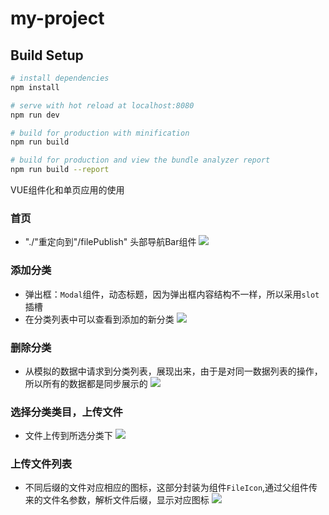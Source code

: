 
# my-project

## Build Setup

``` bash
# install dependencies
npm install

# serve with hot reload at localhost:8080
npm run dev

# build for production with minification
npm run build

# build for production and view the bundle analyzer report
npm run build --report
```
VUE组件化和单页应用的使用
### 首页
* "./"重定向到"/filePublish"
头部导航Bar组件
![](https://raw.githubusercontent.com/like333/mange-stystem-by-vue-/master/readmeResource/1.jpg)
### 添加分类
* 弹出框：`Modal`组件，动态标题，因为弹出框内容结构不一样，所以采用`slot`插槽
* 在分类列表中可以查看到添加的新分类
![](https://github.com/like333/mange-stystem-by-vue-/blob/master/readmeResource/%E6%B7%BB%E5%8A%A0%E5%88%86%E7%B1%BB.jpg?raw=true)
### 删除分类
* 从模拟的数据中请求到分类列表，展现出来，由于是对同一数据列表的操作，所以所有的数据都是同步展示的
![](https://raw.githubusercontent.com/like333/mange-stystem-by-vue-/master/readmeResource/%E5%88%A0%E9%99%A4%E5%88%86%E7%B1%BB.jpg)
### 选择分类类目，上传文件
* 文件上传到所选分类下
![](https://github.com/like333/mange-stystem-by-vue-/blob/master/readmeResource/%E9%80%89%E6%8B%A9%E5%88%86%E7%B1%BB.jpg?raw=true)
### 上传文件列表
* 不同后缀的文件对应相应的图标，这部分封装为组件`FileIcon`,通过父组件传来的文件名参数，解析文件后缀，显示对应图标
![](https://github.com/like333/mange-stystem-by-vue-/blob/master/readmeResource/%E6%96%87%E6%A1%A3%E5%88%97%E8%A1%A8.jpg?raw=true)




